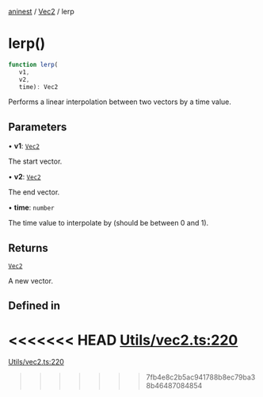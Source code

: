 [aninest](../../index.md) / [Vec2](../index.md) / lerp

# lerp()

```ts
function lerp(
   v1, 
   v2, 
   time): Vec2
```

Performs a linear interpolation between two vectors by a time value.

## Parameters

• **v1**: [`Vec2`](../type-aliases/Vec2.md)

The start vector.

• **v2**: [`Vec2`](../type-aliases/Vec2.md)

The end vector.

• **time**: `number`

The time value to interpolate by (should be between 0 and 1).

## Returns

[`Vec2`](../type-aliases/Vec2.md)

A new vector.

## Defined in

<<<<<<< HEAD
[Utils/vec2.ts:220](https://github.com/zphrs/aninest/tree//core/src/Utils/vec2.ts#L220)
=======
[Utils/vec2.ts:220](https://github.com/zphrs/aninest/blob/37209a6/src/Utils/vec2.ts#L220)
>>>>>>> 7fb4e8c2b5ac941788b8ec79ba38b46487084854
